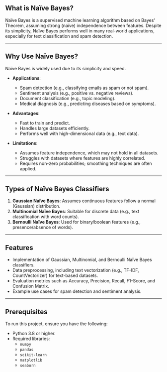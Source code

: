 ## What is Naïve Bayes?  

Naïve Bayes is a supervised machine learning algorithm based on Bayes' Theorem, assuming strong (naïve) independence between features. Despite its simplicity, Naïve Bayes performs well in many real-world applications, especially for text classification and spam detection.  

---

## Why Use Naïve Bayes?  

Naïve Bayes is widely used due to its simplicity and speed.  

- **Applications**:  
  - Spam detection (e.g., classifying emails as spam or not spam).  
  - Sentiment analysis (e.g., positive vs. negative reviews).  
  - Document classification (e.g., topic modeling).  
  - Medical diagnosis (e.g., predicting diseases based on symptoms).  

- **Advantages**:  
  - Fast to train and predict.  
  - Handles large datasets efficiently.  
  - Performs well with high-dimensional data (e.g., text data).  

- **Limitations**:  
  - Assumes feature independence, which may not hold in all datasets.  
  - Struggles with datasets where features are highly correlated.  
  - Requires non-zero probabilities; smoothing techniques are often applied.  

---

## Types of Naïve Bayes Classifiers  

1. **Gaussian Naïve Bayes**: Assumes continuous features follow a normal (Gaussian) distribution.  
2. **Multinomial Naïve Bayes**: Suitable for discrete data (e.g., text classification with word counts).  
3. **Bernoulli Naïve Bayes**: Used for binary/boolean features (e.g., presence/absence of words).  

---

## Features  

- Implementation of Gaussian, Multinomial, and Bernoulli Naïve Bayes classifiers.  
- Data preprocessing, including text vectorization (e.g., TF-IDF, CountVectorizer) for text-based datasets.  
- Evaluation metrics such as Accuracy, Precision, Recall, F1-Score, and Confusion Matrix.  
- Example use cases for spam detection and sentiment analysis.  

---

## Prerequisites  

To run this project, ensure you have the following:  
- Python 3.8 or higher.  
- Required libraries:  
  - `numpy`  
  - `pandas`  
  - `scikit-learn`  
  - `matplotlib`  
  - `seaborn`  

